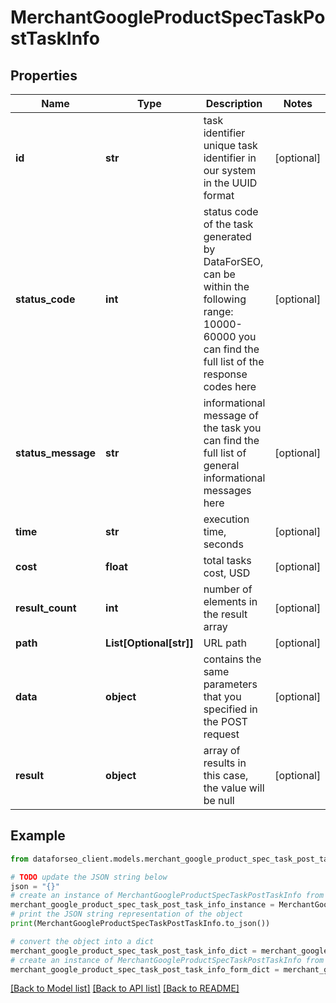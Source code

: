 # MerchantGoogleProductSpecTaskPostTaskInfo


## Properties

Name | Type | Description | Notes
------------ | ------------- | ------------- | -------------
**id** | **str** | task identifier unique task identifier in our system in the UUID format | [optional] 
**status_code** | **int** | status code of the task generated by DataForSEO, can be within the following range: 10000-60000 you can find the full list of the response codes here | [optional] 
**status_message** | **str** | informational message of the task you can find the full list of general informational messages here | [optional] 
**time** | **str** | execution time, seconds | [optional] 
**cost** | **float** | total tasks cost, USD | [optional] 
**result_count** | **int** | number of elements in the result array | [optional] 
**path** | **List[Optional[str]]** | URL path | [optional] 
**data** | **object** | contains the same parameters that you specified in the POST request | [optional] 
**result** | **object** | array of results in this case, the value will be null | [optional] 

## Example

```python
from dataforseo_client.models.merchant_google_product_spec_task_post_task_info import MerchantGoogleProductSpecTaskPostTaskInfo

# TODO update the JSON string below
json = "{}"
# create an instance of MerchantGoogleProductSpecTaskPostTaskInfo from a JSON string
merchant_google_product_spec_task_post_task_info_instance = MerchantGoogleProductSpecTaskPostTaskInfo.from_json(json)
# print the JSON string representation of the object
print(MerchantGoogleProductSpecTaskPostTaskInfo.to_json())

# convert the object into a dict
merchant_google_product_spec_task_post_task_info_dict = merchant_google_product_spec_task_post_task_info_instance.to_dict()
# create an instance of MerchantGoogleProductSpecTaskPostTaskInfo from a dict
merchant_google_product_spec_task_post_task_info_form_dict = merchant_google_product_spec_task_post_task_info.from_dict(merchant_google_product_spec_task_post_task_info_dict)
```
[[Back to Model list]](../README.md#documentation-for-models) [[Back to API list]](../README.md#documentation-for-api-endpoints) [[Back to README]](../README.md)



